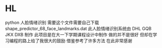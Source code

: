 # HL
python
人脸情绪识别
需要这个文件需要自己下载 shape_predictor_68_face_landmarks.dat
此人脸情绪识别系统由 DHL GQB JKX DXB 制作 
此项目是在大一下学期课程设计中制作 做的并不是很好 但却在学习编程的路上给了我很大的鼓励
借鉴参考了许多方法 在此非常感谢
